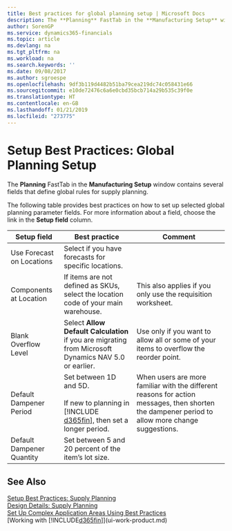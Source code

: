 ```yaml
---
title: Best practices for global planning setup | Microsoft Docs
description: The **Planning** FastTab in the **Manufacturing Setup** window contains several fields that define global rules for supply planning.
author: SorenGP
ms.service: dynamics365-financials
ms.topic: article
ms.devlang: na
ms.tgt_pltfrm: na
ms.workload: na
ms.search.keywords: ''
ms.date: 09/08/2017
ms.author: sgroespe
ms.openlocfilehash: 9df3b119d4482b51ba79cea219dc74c058431e66
ms.sourcegitcommit: e10de72476c6a6e0cbd35bcb714a29b535c39f0e
ms.translationtype: HT
ms.contentlocale: en-GB
ms.lasthandoff: 01/21/2019
ms.locfileid: "273775"
---
```

# <a name="setup-best-practices-global-planning-setup"></a>Setup Best Practices: Global Planning Setup
The **Planning** FastTab in the **Manufacturing Setup** window contains several fields that define global rules for supply planning.  

 The following table provides best practices on how to set up selected global planning parameter fields. For more information about a field, choose the link in the **Setup field** column.  


|        Setup field        |                                                          Best practice                                                           |                                                                     Comment                                                                     |
|---------------------------|----------------------------------------------------------------------------------------------------------------------------------|-------------------------------------------------------------------------------------------------------------------------------------------------|
| Use Forecast on Locations |                                       Select if you have forecasts for specific locations.                                       |                                                                                                                                                 |
|  Components at Location   |                        If items are not defined as SKUs, select the location code of your main warehouse.                        |                                          This also applies if you only use the requisition worksheet.                                           |
|   Blank Overflow Level    |              Select **Allow Default Calculation** if you are migrating from Microsoft Dynamics NAV 5.0 or earlier.               |                             Use only if you want to allow all or some of your items to overflow the reorder point.                              |
|  Default Dampener Period  | Set between 1D and 5D.<br /><br /> If new to planning in [!INCLUDE [d365fin](includes/d365fin_md.md)], then set a longer period. | When users are more familiar with the different reasons for action messages, then shorten the dampener period to allow more change suggestions. |
| Default Dampener Quantity |                                       Set between 5 and 20 percent of the item’s lot size.                                       |                                                                                                                                                 |

## <a name="see-also"></a>See Also  
 [Setup Best Practices: Supply Planning](setup-best-practices-supply-planning.md)   
 [Design Details: Supply Planning](design-details-supply-planning.md)   
 [Set Up Complex Application Areas Using Best Practices](set-up-complex-application-areas-using-best-practices.md)  
 [Working with [!INCLUDE[d365fin](includes/d365fin_md.md)]](ui-work-product.md)

